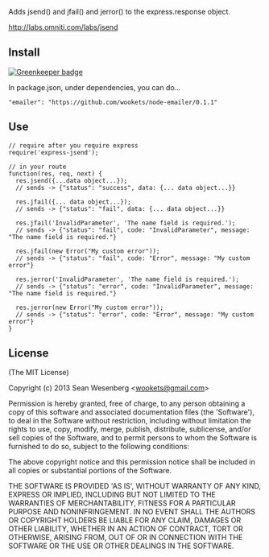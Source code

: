 
Adds jsend() and jfail() and jerror() to the express.response object.

http://labs.omniti.com/labs/jsend

## Install

[![Greenkeeper badge](https://badges.greenkeeper.io/wookets/express-jsend.svg)](https://greenkeeper.io/)

In package.json, under dependencies, you can do...

```"emailer": "https://github.com/wookets/node-emailer/0.1.1"```

## Use

```
// require after you require express
require('express-jsend');

// in your route
function(res, req, next) {
  res.jsend({...data object...});
  // sends -> {"status": "success", data: {... data object...}}

  res.jfail({... data object...});
  // sends -> {"status": "fail", data: {... data object...}}

  res.jfail('InvalidParameter', 'The name field is required.');
  // sends -> {"status": "fail", code: "InvalidParameter", message: "The name field is required."}

  res.jfail(new Error("My custom error"));
  // sends -> {"status": "fail", code: "Error", message: "My custom error"}

  res.jerror('InvalidParameter', 'The name field is required.');
  // sends -> {"status": "error", code: "InvalidParameter", message: "The name field is required."}

  res.jerror(new Error("My custom error"));
  // sends -> {"status": "error", code: "Error", message: "My custom error"}
}
```

## License

(The MIT License)

Copyright (c) 2013 Sean Wesenberg &lt;wookets@gmail.com&gt;

Permission is hereby granted, free of charge, to any person obtaining
a copy of this software and associated documentation files (the
'Software'), to deal in the Software without restriction, including
without limitation the rights to use, copy, modify, merge, publish,
distribute, sublicense, and/or sell copies of the Software, and to
permit persons to whom the Software is furnished to do so, subject to
the following conditions:

The above copyright notice and this permission notice shall be
included in all copies or substantial portions of the Software.

THE SOFTWARE IS PROVIDED 'AS IS', WITHOUT WARRANTY OF ANY KIND,
EXPRESS OR IMPLIED, INCLUDING BUT NOT LIMITED TO THE WARRANTIES OF
MERCHANTABILITY, FITNESS FOR A PARTICULAR PURPOSE AND NONINFRINGEMENT.
IN NO EVENT SHALL THE AUTHORS OR COPYRIGHT HOLDERS BE LIABLE FOR ANY
CLAIM, DAMAGES OR OTHER LIABILITY, WHETHER IN AN ACTION OF CONTRACT,
TORT OR OTHERWISE, ARISING FROM, OUT OF OR IN CONNECTION WITH THE
SOFTWARE OR THE USE OR OTHER DEALINGS IN THE SOFTWARE.
